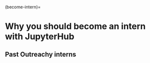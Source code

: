 (become-intern)=

# Why you should become an intern with JupyterHub

## Past Outreachy interns

```{include} ../tmp/interns.txt

```
